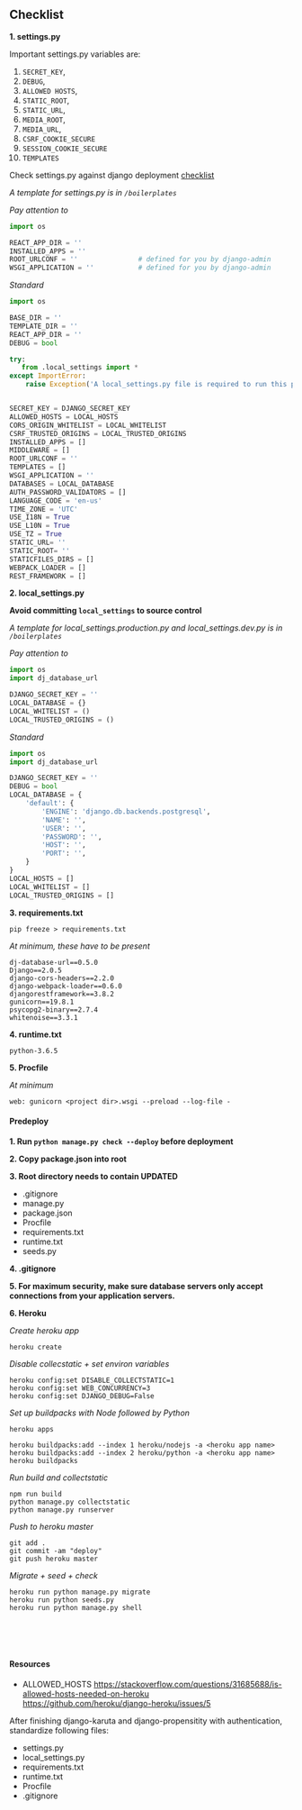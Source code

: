 ## Checklist 

**1. settings.py**

Important settings.py variables are:
1.  `SECRET_KEY`, 
2.  `DEBUG`, 
3.  `ALLOWED HOSTS`, 
4.  `STATIC_ROOT`, 
5.  `STATIC_URL`, 
6.  `MEDIA_ROOT`, 
7.  `MEDIA_URL`,
8.  `CSRF_COOKIE_SECURE`
9.  `SESSION_COOKIE_SECURE`
10. `TEMPLATES`
 
Check settings.py against django deployment [checklist](https://docs.djangoproject.com/en/2.0/howto/deployment/checklist/)

_A template for settings.py is in `/boilerplates`_

_Pay attention to_
```python
import os 

REACT_APP_DIR = ''
INSTALLED_APPS = ''
ROOT_URLCONF = '' 				# defined for you by django-admin
WSGI_APPLICATION = '' 			# defined for you by django-admin  
```

_Standard_
```python
import os 

BASE_DIR = ''
TEMPLATE_DIR = ''
REACT_APP_DIR = ''
DEBUG = bool 

try:
   from .local_settings import *
except ImportError:
    raise Exception('A local_settings.py file is required to run this project') 


SECRET_KEY = DJANGO_SECRET_KEY
ALLOWED_HOSTS = LOCAL_HOSTS 
CORS_ORIGIN_WHITELIST = LOCAL_WHITELIST 
CSRF_TRUSTED_ORIGINS = LOCAL_TRUSTED_ORIGINS
INSTALLED_APPS = []
MIDDLEWARE = []
ROOT_URLCONF = ''
TEMPLATES = []
WSGI_APPLICATION = ''
DATABASES = LOCAL_DATABASE
AUTH_PASSWORD_VALIDATORS = []
LANGUAGE_CODE = 'en-us'
TIME_ZONE = 'UTC'
USE_I18N = True
USE_L10N = True
USE_TZ = True
STATIC_URL= ''
STATIC_ROOT= ''
STATICFILES_DIRS = []
WEBPACK_LOADER = []
REST_FRAMEWORK = []
```

**2. local_settings.py**

**Avoid committing `local_settings` to source control**

_A template for local_settings.production.py and local_settings.dev.py is in `/boilerplates`_

_Pay attention to_
```python
import os
import dj_database_url

DJANGO_SECRET_KEY = ''
LOCAL_DATABASE = {}
LOCAL_WHITELIST = ()
LOCAL_TRUSTED_ORIGINS = ()
```

_Standard_
```python 
import os
import dj_database_url

DJANGO_SECRET_KEY = ''
DEBUG = bool
LOCAL_DATABASE = {
    'default': {
        'ENGINE': 'django.db.backends.postgresql',
        'NAME': '',
        'USER': '',
        'PASSWORD': '',
        'HOST': '',
        'PORT': '',
    }
}
LOCAL_HOSTS = []
LOCAL_WHITELIST = []
LOCAL_TRUSTED_ORIGINS = [] 
```

**3. requirements.txt**

```
pip freeze > requirements.txt 
```

_At minimum, these have to be present_
```
dj-database-url==0.5.0
Django==2.0.5
django-cors-headers==2.2.0
django-webpack-loader==0.6.0
djangorestframework==3.8.2
gunicorn==19.8.1
psycopg2-binary==2.7.4
whitenoise==3.3.1
```

**4. runtime.txt**
```
python-3.6.5
```

**5. Procfile**

_At minimum_
```
web: gunicorn <project dir>.wsgi --preload --log-file -
```

#### Predeploy 

**1. Run `python manage.py check --deploy` before deployment** 


**2. Copy package.json into root**


**3. Root directory needs to contain UPDATED**
- .gitignore 
- manage.py 
- package.json 
- Procfile 
- requirements.txt 
- runtime.txt 
- seeds.py


**4. .gitignore**


**5. For maximum security, make sure database servers only accept connections from your application servers.**


**6. Heroku**

_Create heroku app_
```
heroku create
```

_Disable collecstatic + set environ variables_
```
heroku config:set DISABLE_COLLECTSTATIC=1
heroku config:set WEB_CONCURRENCY=3
heroku config:set DJANGO_DEBUG=False
```

_Set up buildpacks with Node followed by Python_
```
heroku apps 

heroku buildpacks:add --index 1 heroku/nodejs -a <heroku app name>
heroku buildpacks:add --index 2 heroku/python -a <heroku app name>
heroku buildpacks 
```

_Run build and collectstatic_
```
npm run build 
python manage.py collectstatic
python manage.py runserver 
```

_Push to heroku master_
```
git add . 
git commit -am "deploy"
git push heroku master
```

_Migrate + seed + check_	
```
heroku run python manage.py migrate
heroku run python seeds.py
heroku run python manage.py shell 
```

<br>
<br>
<br>


#### Resources 
* ALLOWED_HOSTS
  https://stackoverflow.com/questions/31685688/is-allowed-hosts-needed-on-heroku <br>
  https://github.com/heroku/django-heroku/issues/5 <br>




After finishing django-karuta and django-propensitity with authentication, standardize following files:
- settings.py 
- local_settings.py 
- requirements.txt 
- runtime.txt
- Procfile
- .gitignore
